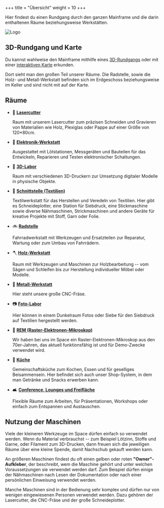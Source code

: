 +++
title = "Übersicht"
weight = 10
+++

Hier findest du einen Rundgang durch den ganzen Mainframe und die
darin enthaltenen Räume beziehungsweise Werkstätten.

![Logo](/media/spacewalk/logo.jpg)

## 3D-Rundgang und Karte

Du kannst wahlweise den Mainframe mithilfe eines
[3D-Rundgangs](/bilder/panorama) oder mit einer
[interaktiven Karte](https://map.kreativitaet-trifft-technik.de/) erkunden.

Dort sieht man den großen Teil unserer Räume. Die Radstelle, sowie die Holz- und
Metall-Werkstatt befinden sich im Erdgeschoss beziehungsweise im Keller und sind
nicht mit auf der Karte.

<!--- TODO: Fotos mit Link Panorama-Rundgang und Karte oder Foto Außenansicht oder einfach Mainframe Logo --->

## Räume

- 🚨 [**Lasercutter**](/spacewalk/lasercutter)

  Raum mit unserem Lasercutter zum präzisen Schneiden und Gravieren von
  Materialien wie Holz, Plexiglas oder Pappe auf einer Größe von 120*80cm.

- 🔌 [**Elektronik-Werkstatt**](/spacewalk/elektronik-werkstatt)

  Ausgestattet mit Lötstationen, Messgeräten und Bauteilen für das Entwickeln,
  Reparieren und Testen elektronischer Schaltungen.

- 🚤 [**3D-Labor**](/spacewalk/3D-lab)

  Raum mit verschiedenen 3D-Druckern zur Umsetzung digitaler Modelle in
  physische Objekte.

- 🧶 [**Schnittstelle (Textilien)**](/spacewalk/schnittstelle)

  Textilwerkstatt für das Herstellen und Veredeln von Textilien. Hier gibt es
  Schneideplotter, eine Station für Siebdruck, eine Stickmaschine sowie diverse
  Nähmaschinen, Strickmaschinen und andere Geräte für kreative Projekte mit
  Stoff, Garn oder Folie.

- 🚲 [**Radstelle**](/spacewalk/radstelle)

  Fahrradwerkstatt mit Werkzeugen und Ersatzteilen zur Reparatur, Wartung oder
  zum Umbau von Fahrrädern.

- 🪓 [**Holz-Werkstatt**](/spacewalk/holz-werkstatt)

  Raum mit Werkzeugen und Maschinen zur Holzbearbeitung -- vom Sägen und
  Schleifen bis zur Herstellung individueller Möbel oder Modelle.

- 🔧 [**Metall-Werkstatt**](/spacewalk/metall-werkstatt)

  Hier steht unsere große CNC-Fräse.

- 📷 [**Foto-Labor**](/spacewalk/foto-lab)

  Hier können in einem Dunkelraum Fotos oder Siebe für den Siebdruck auf
  Textilien hergestellt werden.

- 🔬 [**REM (Raster-Elektronen-Mikroskop)**](/spacewalk/rem)

  Wir haben bei uns im Space ein Raster-Elektronen-Mikroskop aus den
  70er-Jahren, das aktuell funktionsfähig ist und für Demo-Zwecke verwendet
  wird.

- 🍳 [**Küche**](/spacewalk/kueche)

  Gemeinschaftsküche zum Kochen, Essen und für geselliges Beisammensein. Hier
  befindet sich auch unser Shop-System, in dem man Getränke und Snacks erwerben
  kann.

- 🛋 [**Conference, Lounges und Freifläche**](/spacewalk/lounge)

  Flexible Räume zum Arbeiten, für Präsentationen, Workshops oder einfach zum
  Entspannen und Austauschen.

## Nutzung der Maschinen

Viele der kleineren Werkzeuge im Space dürfen einfach so verwendet werden. Wenn
du Material verbrauchst -- zum Beispiel Lötzinn, Stoffe und Garne, oder Filament
zum 3D-Drucken, dann freuen sich die jeweiligen Räume über eine kleine Spende,
damit Nachschub gekauft werden kann.

An größeren Maschinen findest du oft einen gelben oder roten **"Owner"-Aufkleber**,
der beschreibt, wem die Maschine gehört und unter welchen Voraussetzungen sie
verwendet werden darf. Zum Beispiel dürfen einige der Nähmaschinen nach Lesen
der Dokumentation oder nach einer persönlichen Einweisung verwendet werden.

Manche Maschinen sind in der Bedienung sehr komplex und dürfen nur von wenigen
eingewiesenen Personen verwendet werden. Dazu gehören der Lasercutter, die
CNC-Fräse und der große Schneideplotter.

